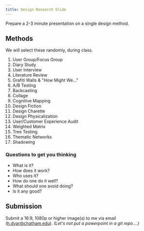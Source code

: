 ```yaml
---
title: Design Research Slide
---
```

Prepare a 2-3 minute presentation on a single design method.

## Methods
We will select these randomly, during class.

1. User Group/Focus Group
2. Diary Study
3. User Interview
4. Literature Review
5. Grafiti Walls & "How Might We..." 
6. A/B Testing
7. Backcasting
8. Collage
9. Cognitive Mapping
10. Design Fiction
11. Design Charette
12. Design Physicalization
13. User/Customer Experience Audit
14. Weighted Matrix
15. Tree Testing
16. Thematic Networks
17. Shadowing

### Questions to get you thinking
- What is it?
- How does it work?
- Who uses it?
- How do one do it well?
- What should one avoid doing?
- Is it any good?

## Submission
Submit a 16:9, 1080p or higher image(s) to me via email (h.dyar@chatham.edu). *(Let's not put a powerpoint in a git repo....)*
